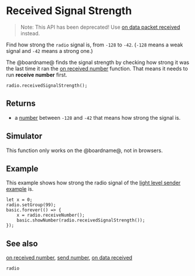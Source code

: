 # Received Signal Strength

> Note: This API has been deprecated! Use [on data packet received](/reference/radio/on-data-packet-received) instead.

Find how strong the `radio` signal is, from `-128` to `-42`. (`-128` means a weak signal and `-42` means a strong one.)

The @boardname@ finds the signal strength by checking how strong it was the last time it ran the [on received number](/reference/radio/on-received-number) function. That means it needs to run **receive number** first.

```sig
radio.receivedSignalStrength();
```

## Returns

* a [number](/types/number) between `-128` and `-42` that means how strong the signal is.

## Simulator

This function only works on the @boardname@, not in browsers.

## Example

This example shows how strong the radio signal of the [light level sender example](/reference/radio/send-number) is.

```blocks
let x = 0;
radio.setGroup(99);
basic.forever(() => {
    x = radio.receiveNumber();
    basic.showNumber(radio.receivedSignalStrength());
});
```

## See also

[on received number](/reference/radio/on-received-number), [send number](/reference/radio/send-number), [on data received](/reference/radio/on-data-received)

```package
radio
```